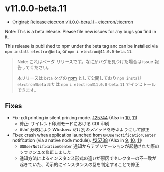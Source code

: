 # v11.0.0-beta.11

- Original: [Release electron v11.0.0-beta.11 - electron/electron](https://github.com/electron/electron/releases/tag/v11.0.0-beta.11)

Note: This is a beta release. Please file new issues for any bugs you find in it.

This release is published to npm under the beta tag and can be installed via `npm install electron@beta`, or `npm i electron@11.0.0-beta.11`.

> Note: これはベータ リリースです。なにかバグを見つけた場合は issue 報告してください。
>
> 本リリースは `beta` タグの [npm](https://www.npmjs.com/package/electron) として公開しており `npm install electron@beta` または `npm i electron@11.0.0-beta.11` でインストールできます。

## Fixes

- Fix: gdi printing in silent printing mode. [#25744](https://github.com/electron/electron/pull/25744) (Also in [10](https://github.com/electron/electron/pull/25740), [11](https://github.com/electron/electron/pull/25744))
  - 修正: サイレント印刷モードにおける GDI 印刷
  - ifdef 分岐により Windows だけ別のメソッドを呼ぶようにして修正
- Fixed crash when application launched from `UNUserNotificationCenter` notification (via a native node module). [#25738](https://github.com/electron/electron/pull/25738) (Also in [9](https://github.com/electron/electron/pull/25739), [10](https://github.com/electron/electron/pull/25737), [11](https://github.com/electron/electron/pull/25738))
  - `UNUserNotificationCenter` 通知からアプリケーションが起動された際のクラッシュを修正しました
  - 通知方法によるインスタンス形式の違いが原因でセレクターの不一致が起きていた、明示的にインスタンスの型を判定することで修正
